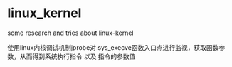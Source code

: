 # linux_kernel
some research and tries about linux-kernel

使用linux内核调试机制jprobe对 sys_execve函数入口点进行监视，获取函数参数，从而得到系统执行指令 以及 指令的参数值
